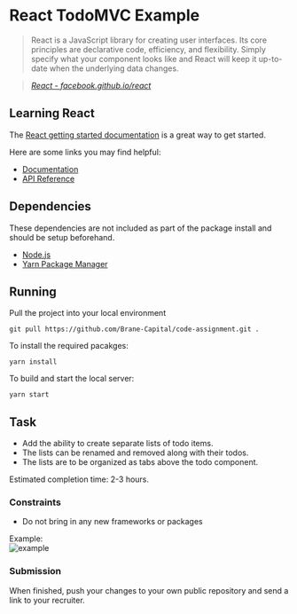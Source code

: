 # React TodoMVC Example

> React is a JavaScript library for creating user interfaces. Its core principles are declarative code, efficiency, and flexibility. Simply specify what your component looks like and React will keep it up-to-date when the underlying data changes.

> _[React - facebook.github.io/react](http://facebook.github.io/react)_

## Learning React

The [React getting started documentation](http://facebook.github.io/react/docs/getting-started.html) is a great way to get started.

Here are some links you may find helpful:

* [Documentation](http://facebook.github.io/react/docs/getting-started.html)
* [API Reference](http://facebook.github.io/react/docs/reference.html)

## Dependencies

These dependencies are not included as part of the package install and should be setup beforehand.

* [Node.js](https://nodejs.org/en/)
* [Yarn Package Manager](https://yarnpkg.com/)

## Running

Pull the project into your local environment
```
git pull https://github.com/Brane-Capital/code-assignment.git .
```

To install the required pacakges:
```
yarn install
```

To build and start the local server:
```
yarn start
```

## Task

* Add the ability to create separate lists of todo items.  
* The lists can be renamed and removed along with their todos.  
* The lists are to be organized as tabs above the todo component.
  
Estimated completion time: 2-3 hours.

### Constraints

* Do not bring in any new frameworks or packages
  
Example:  
![example](./example.gif)

### Submission
When finished, push your changes to your own public repository and send a link to your recruiter.
